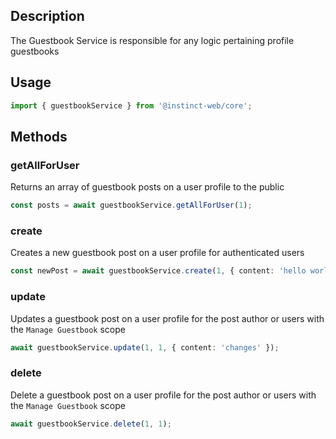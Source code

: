## Description
The Guestbook Service is responsible for any logic pertaining profile guestbooks

## Usage
```typescript
import { guestbookService } from '@instinct-web/core';
```
## Methods

### getAllForUser
Returns an array of guestbook posts on a user profile to the public
```typescript
const posts = await guestbookService.getAllForUser(1);
```

### create
Creates a new guestbook post on a user profile for authenticated users
```typescript
const newPost = await guestbookService.create(1, { content: 'hello world' });
```

### update
Updates a guestbook post on a user profile for the post author or users with the `Manage Guestbook` scope
```typescript
await guestbookService.update(1, 1, { content: 'changes' });
```

### delete
Delete a guestbook post on a user profile for the post author or users with the `Manage Guestbook` scope
```typescript
await guestbookService.delete(1, 1);
```
